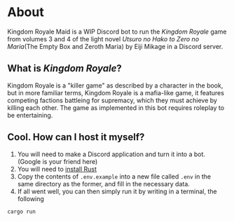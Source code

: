 # About

Kingdom Royale Maid is a WIP Discord bot to run the *Kingdom Royale* game from volumes 3 and 4 of the light novel *Utsuro no Hako to Zero no Maria*(The Empty Box and Zeroth Maria) by Eiji Mikage in a Discord server.

## What is *Kingdom Royale*?

Kingdom Royale is a "killer game" as described by a character in the book, but
in more familiar terms, Kingdom Royale is a mafia-like game, it features
competing factions battleing for supremacy, which they must achieve by killing
each other. The game as implemented in this bot requires roleplay to be
entertaining.

## Cool. How can I host it myself?

1. You will need to make a Discord application and turn it into a bot. (Google
is your friend here)
2. You will need to [install Rust](https://www.rust-lang.org/learn/get-started)
3. Copy the contents of `.env.example` into a new file called `.env` in the same directory as the former, and fill in the necessary data.
4. If all went well, you can then simply run it by writing in a terminal, the
following

```sh
cargo run
```
